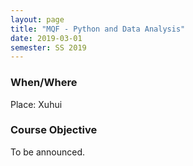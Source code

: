 ```yaml
---
layout: page
title: "MQF - Python and Data Analysis"
date: 2019-03-01
semester: SS 2019
---
```

### When/Where


Place: Xuhui


### Course Objective


To be announced.
